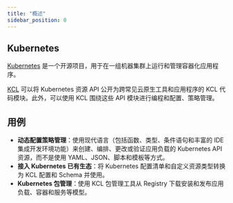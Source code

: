 ```yaml
---
title: "概述"
sidebar_position: 0
---
```


## Kubernetes

[Kubernetes](https://kubernetes.io/) 是一个开源项目，用于在一组机器集群上运行和管理容器化应用程序。

[KCL](https://github.com/kcl-lang) 可以将 Kubernetes 资源 API 公开为跨常见云原生工具和应用程序的 KCL 代码模块。此外，可以使用 KCL 围绕这些 API 模块进行编程和配置、策略管理。

## 用例

+ **动态配置策略管理**：使用现代语言（包括函数、类型、条件语句和丰富的 IDE 集成开发环境功能）来创建、编排、更改或验证应用负载的 Kubernetes API 资源，而不是使用 YAML、JSON、脚本和模板等方式。
+ **接入 Kubernetes 已有生态**：将 Kubernetes 配置清单和自定义资源类型转换为 KCL 配置和 Schema 并使用。
+ **Kubernetes 包管理**：使用 KCL 包管理工具从 Registry 下载安装和发布应用负载、容器和服务等模型。
